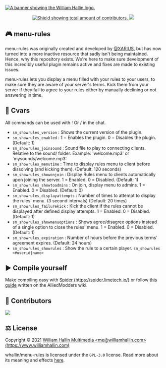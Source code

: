 <!-- HEADER -->
<a href="https://williamhallin.com"><img src="https://raw.githubusercontent.com/whallin/whallin/master/img_header.png" alt="A banner showing the William Hallin logo."></a>

<!-- SHIELDS -->
<p align=center>
  <a href="https://github.com/whallin/menu-rules/graphs/contributors">
    <img src="https://img.shields.io/github/contributors/whallin/menu-rules.svg?style=for-the-badge&color=brightgreen" alt="Shield showing total amount of contributors.">
  </a>
  <img src="https://badges.pufler.dev/visits/whallin/menu-rules?style=for-the-badge">
</p>

<!-- ABOUT -->
## 🎮 menu-rules
menu-rules was originally created and developed by [@XARIUS](https://forums.alliedmods.net/showthread.php?p=639481), but has now turned into a more inactive resource that sadly isn't being maintained. Hence, why this repository exists. We're here to make sure development of this incredibly useful plugin remains active and fixes are made to existing issues. 

menu-rules lets you display a menu filled with your rules to your users, to make sure they are aware of your server's terms. Kick them from your server if they fail to agree to your rules either by manually declining or not answering in time. 

<!-- CVARS -->
## 🚀 Cvars
All commands can be used with ! Or / in the chat.
- ``sm_showrules_version``			: Shows the current version of the plugin.
- ``sm_showrules_enabled``			: 1 = Enables the plugin. 0 = Disables the plugin. (Default: 1)
- ``sm_showrules_joinsound``		: Sound file to play to connecting clients.  Relative to the sound/ folder.  Example: 'welcome.mp3' or 'mysounds/welcome.mp3'
- ``sm_showrules_menutime`` 		: Time to display rules menu to client before dissolving (and kicking them). (Default: 120 seconds)
- ``sm_showrules_showonjoin``		: Display Rules menu to clients automatically upon joining the server. 1 = Enabled. 0 = Disabled. (Default: 1)
- ``sm_showrules_showtoadmins``		: On join, display menu to admins. 1 = Enabled. 0 = Disabled. (Default: 0)
- ``sm_showrules_displayattempts``	: Number of times to attempt to display the rules' menu. (3 second intervals) (Default: 20 times)
- ``sm_showrules_failurekick``		: Kick the client if the rules cannot be displayed after defined display attempts. 1 = Enabled. 0 = Disabled. (Default: 1)
- ``sm_showrules_showmenuoptions``	: Shows agree/disagree options instead of a single option to close the rules' menu. 1 = Enabled. 0 = Disabled. (Default: 1)
- ``sm_showrules_expiration``		: Number of hours before the previous terms' agreement expires. (Default: 24 hours)
- ``sm_showrules_showrules``		: Show the rule to a certain player. ``sm_showrules <#userid|name>``

<!-- COMPILE -->
## ▶️ Compile yourself
Make compiling easy with [Spider (https://spider.limetech.io/)](https://spider.limetech.io/) or follow [this guide](https://wiki.alliedmods.net/Compiling_SourceMod_Plugins) written on the AlliedModders wiki.

<!-- CONTRIBUTORS -->
## 🤝 Contributors
<a href="https://github.com/whallin/menu-rules/graphs/contributors"><img src="https://contrib.rocks/image?repo=whallin/menu-rules" /></a>

<!-- LICENSE -->
## ⚖️ License
Copyright © 2021 [William Hallin Multimedia &lt;me@williamhallin.com&gt; (https://www.williamhallin.com)](https://www.williamhallin.com)

whallin/menu-rules is licensed under the ``GPL-3.0`` license. Read more about its meaning and effects [here](https://github.com/whallin/menu-rules/blob/main/LICENSE).
